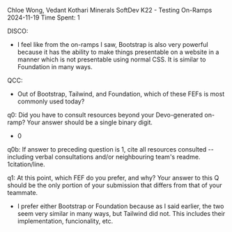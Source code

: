 
 Chloe Wong, Vedant Kothari
 Minerals
 SoftDev
 K22 - Testing On-Ramps
 2024-11-19
 Time Spent: 1


DISCO: 
- I feel like from the on-ramps I saw, Bootstrap is also very powerful because it has the ability to make things presentable on a website in a manner which is not presentable using normal CSS. It is similar to Foundation in many ways.

QCC: 
- Out of Bootstrap, Tailwind, and Foundation, which of these FEFs is most commonly used today?

q0: Did you have to consult resources beyond your Devo-generated on-ramp? Your answer should be a single binary digit.
- 0

q0b: If answer to preceding question is 1, cite all resources consulted -- including verbal consultations and/or neighbouring team's readme. 1citation/line.

q1: At this point, which FEF do you prefer, and why? Your answer to this Q should be the only portion of your submission that differs from that of your teammate.
- I prefer either Bootstrap or Foundation because as I said earlier, the two seem very similar in many ways, but Tailwind did not. This includes their implementation, funcionality, etc. 
